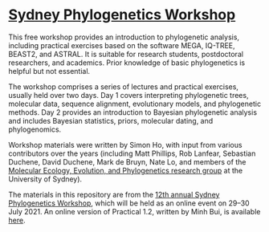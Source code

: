 # [Sydney Phylogenetics Workshop](https://meep.sydney.edu.au/workshops/)

This free workshop provides an introduction to phylogenetic analysis, including practical exercises based on the software MEGA, IQ-TREE, BEAST2, and ASTRAL. It is suitable for research students, postdoctoral researchers, and academics. Prior knowledge of basic phylogenetics is helpful but not essential. 

The workshop comprises a series of lectures and practical exercises, usually held over two days. Day 1 covers interpreting phylogenetic trees, molecular data, sequence alignment, evolutionary models, and phylogenetic methods. Day 2 provides an introduction to Bayesian phylogenetic analysis and includes Bayesian statistics, priors, molecular dating, and phylogenomics. 

Workshop materials were written by Simon Ho, with input from various contributors over the years (including Matt Phillips, Rob Lanfear, Sebastian Duchene, David Duchene, Mark de Bruyn, Nate Lo, and members of the [Molecular Ecology, Evolution, and Phylogenetics research group](https://meep.sydney.edu.au/) at the University of Sydney).

The materials in this repository are from the [12th annual Sydney Phylogenetics Workshop](https://meep.sydney.edu.au/workshops/), which will be held as an online event on 29–30 July 2021. An online version of Practical 1.2, written by Minh Bui, is available [here](http://www.iqtree.org/workshop/molevol2019). 

